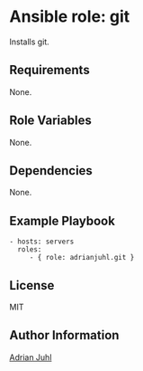 Ansible role: git
=========

Installs git.

Requirements
------------

None.

Role Variables
--------------

None.

Dependencies
------------

None.

Example Playbook
----------------

    - hosts: servers
      roles:
         - { role: adrianjuhl.git }

License
-------

MIT

Author Information
------------------

[Adrian Juhl](http://github.com/adrianjuhl)
